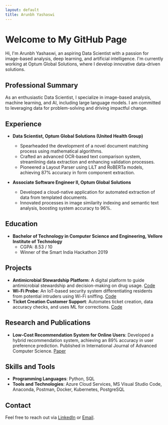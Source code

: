 ```yaml
---
layout: default
title: Arunbh Yashaswi
---
```


# Welcome to My GitHub Page

Hi, I'm Arunbh Yashaswi, an aspiring Data Scientist with a passion for image-based analysis, deep learning, and artificial intelligence. I'm currently working at Optum Global Solutions, where I develop innovative data-driven solutions.

## Professional Summary
As an enthusiastic Data Scientist, I specialize in image-based analysis, machine learning, and AI, including large language models. I am committed to leveraging data for problem-solving and driving impactful change.

## Experience
- **Data Scientist, Optum Global Solutions (United Health Group)**
  - Spearheaded the development of a novel document matching process using mathematical algorithms.
  - Crafted an advanced OCR-based text comparison system, streamlining data extraction and enhancing validation processes.
  - Pioneered a Layout Parser using LiLT and RoBERTa models, achieving 87% accuracy in form component extraction.
  
- **Associate Software Engineer II, Optum Global Solutions**
  - Developed a cloud-native application for automated extraction of data from templated documents.
  - Innovated processes in image similarity indexing and semantic text analysis, boosting system accuracy to 96%.

## Education
- **Bachelor of Technology in Computer Science and Engineering, Vellore Institute of Technology**  
  - CGPA: 8.53 / 10  
  - Winner of the Smart India Hackathon 2019

## Projects
- **Antimicrobial Stewardship Platform**: A digital platform to guide antimicrobial stewardship and decision-making on drug usage. [Code](#)
- **Wi-Fi Probe**: An IoT-based security system differentiating residents from potential intruders using Wi-Fi sniffing. [Code](#)
- **Ticket Creation Customer Support**: Automates ticket creation, data accuracy checks, and uses ML for corrections. [Code](#)

## Research and Publications
- **Low-Cost Recommendation System for Online Users**: Developed a hybrid recommendation system, achieving an 89% accuracy in user preference prediction. Published in International Journal of Advanced Computer Science. [Paper](#)

## Skills and Tools
- **Programming Languages**: Python, SQL
- **Tools and Technologies**: Azure Cloud Services, MS Visual Studio Code, Anaconda, Postman, Docker, Kubernetes, PostgreSQL

## Contact
Feel free to reach out via [LinkedIn](#) or [Email](mailto:arunbh.y@gmail.com).
